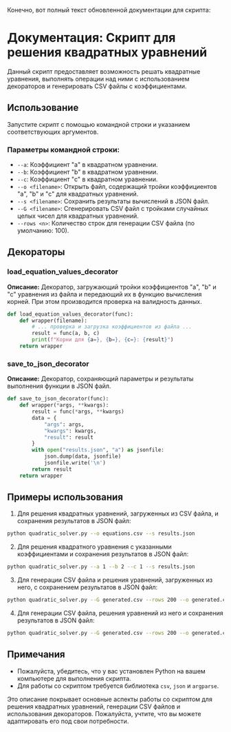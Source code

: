 Конечно, вот полный текст обновленной документации для скрипта:

# Документация: Скрипт для решения квадратных уравнений

Данный скрипт предоставляет возможность решать квадратные уравнения, выполнять операции над ними с использованием декораторов и генерировать CSV файлы с коэффициентами.

## Использование

Запустите скрипт с помощью командной строки и указанием соответствующих аргументов.

### Параметры командной строки:

- `--a`: Коэффициент "a" в квадратном уравнении.
- `--b`: Коэффициент "b" в квадратном уравнении.
- `--c`: Коэффициент "c" в квадратном уравнении.
- `--o <filename>`: Открыть файл, содержащий тройки коэффициентов "a", "b" и "c" для квадратных уравнений.
- `--s <filename>`: Сохранить результаты вычислений в JSON файл.
- `--G <filename>`: Сгенерировать CSV файл с тройками случайных целых чисел для квадратных уравнений.
- `--rows <n>`: Количество строк для генерации CSV файла (по умолчанию: 100).

## Декораторы

### load_equation_values_decorator

**Описание:** Декоратор, загружающий тройки коэффициентов "a", "b" и "c" уравнения из файла и передающий их в функцию вычисления корней. При этом производится проверка на валидность данных.

```python
def load_equation_values_decorator(func):
    def wrapper(filename):
        # ... проверка и загрузка коэффициентов из файла ...
        result = func(a, b, c)
        print(f"Корни для {a=}, {b=}, {c=}: {result}")
    return wrapper
```

### save_to_json_decorator

**Описание:** Декоратор, сохраняющий параметры и результаты выполнения функции в JSON файл.

```python
def save_to_json_decorator(func):
    def wrapper(*args, **kwargs):
        result = func(*args, **kwargs)
        data = {
            "args": args,
            "kwargs": kwargs,
            "result": result
        }
        with open("results.json", "a") as jsonfile:
            json.dump(data, jsonfile)
            jsonfile.write('\n')
        return result
    return wrapper
```

## Примеры использования

1. Для решения квадратных уравнений, загруженных из CSV файла, и сохранения результатов в JSON файл:

```bash
python quadratic_solver.py --o equations.csv --s results.json
```

2. Для решения квадратного уравнения с указанными коэффициентами и сохранения результатов в JSON файл:

```bash
python quadratic_solver.py --a 1 --b 2 --c 1 --s results.json
```

3. Для генерации CSV файла и решения уравнений, загруженных из него, с сохранением результатов в JSON файл:

```bash
python quadratic_solver.py --G generated.csv --rows 200 --o generated.csv --s results.json
```

4. Для генерации CSV файла, решения уравнений из него и сохранения результатов в JSON файл:

```bash
python quadratic_solver.py --G generated.csv --rows 200 --o generated.csv --s results.json
```

## Примечания

- Пожалуйста, убедитесь, что у вас установлен Python на вашем компьютере для выполнения скрипта.
- Для работы со скриптом требуется библиотека `csv`, `json` и `argparse`.

Это описание покрывает основные аспекты работы со скриптом для решения квадратных уравнений, генерации CSV файлов и использования декораторов. Пожалуйста, учтите, что вы можете адаптировать его под свои потребности.